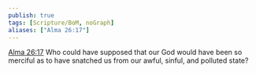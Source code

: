 ```yaml
---
publish: true
tags: [Scripture/BoM, noGraph]
aliases: ["Alma 26:17"]
---
```

[Alma 26:17](https://churchofjesuschrist.org/study/scriptures/bofm/alma/26?lang=eng&id=p17#p17) Who could have supposed that our God would have been so merciful as to have snatched us from our awful, sinful, and polluted state?

